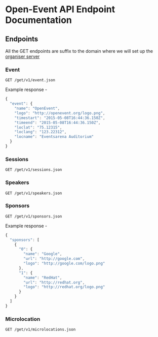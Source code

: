 # Open-Event API Endpoint Documentation

## Endpoints
All the GET endpoints are suffix to the domain where we will set up the [organiser server](https://github.com/fossasia/open-event-orga-server)   

### Event
` GET /get/v1/event.json `  


Example response - 
```javascript
{
  "event": {
    "name": "OpenEvent",
    "logo": "http://openevent.org/logo.png",
    "timestart": "2015-05-08T16:44:36.150Z",
    "timeend": "2015-05-08T16:44:36.150Z",
    "loclat": "75.12315",
    "loclang": "123.22312",
    "locname": "Eventsarena Auditorium"
  }
}
```


### Sessions
` GET /get/v1/sessions.json ` 

### Speakers
` GET /get/v1/speakers.json ` 

### Sponsors
` GET /get/v1/sponsors.json ` 

Example response  - 
```javascript
{
  "sponsors": [
    {
      "0": {
        "name": "Google",
        "url": "http://google.com",
        "logo": "http://google.com/logo.png"
      },
      "1": {
        "name": "RedHat",
        "url": "http://redhat.org",
        "logo": "http://redhat.org/logo.png"
      }
    }
  ]
}
```

### Microlocation
` GET /get/v1/microlocations.json ` 
